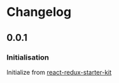 Changelog
=========

0.0.1
-------------

### Initialisation
Initialize from [react-redux-starter-kit](https://github.com/davezuko/react-redux-starter-kit)
